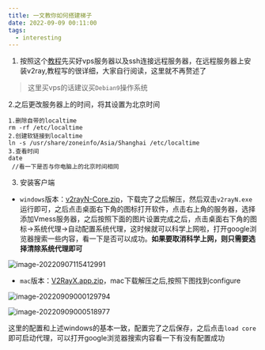 ```yaml
---
title: 一文教你如何搭建梯子
date: 2022-09-09 00:11:00
tags:
  - interesting
---
```


1. 按照这个[教程](https://github.com/xiaoming2028/FreePAC)先买好vps服务器以及ssh连接远程服务器，在远程服务器上安装v2ray,教程写的很详细，大家自行阅读，这里就不再赘述了

> 这里买vps的话建议买`Debian9`操作系统

<!-- more -->
2.之后更改服务器上的时间，将其设置为北京时间

```shell
1.删除自带的localtime
rm -rf /etc/localtime
2.创建软链接到localtime
ln -s /usr/share/zoneinfo/Asia/Shanghai /etc/localtime
3.查看时间 
date
 //看一下是否与你电脑上的北京时间相同
```
3.  安装客户端

   - `windows`版本：[v2rayN-Core.zip](https://github.com/2dust/v2rayN/releases/download/5.34/v2rayN-Core.zip)，下载完了之后解压，然后双击`v2rayN.exe`运行即可，之后点击桌面右下角的图标打开软件，点击右上角的服务器，选择添加Vmess服务器，之后按照下面的图片设置完成之后，点击桌面右下角的图标->系统代理->自动配置系统代理，这时候就可以科学上网啦，打开google浏览器搜索一些内容，看一下是否可以成功。**如果要取消科学上网，则只需要选择清除系统代理即可**

   ![image-20220907115412991](https://leftover-md.oss-cn-guangzhou.aliyuncs.com/img-md/image-20220907115412991.png)
   
   
   - `mac`版本：[V2RayX.app.zip](https://github.com/Cenmrev/V2RayX/releases/download/v1.5.1/V2RayX.app.zip)，mac下载解压之后,按照下图找到configure

![image-20220909000129794](https://leftover-md.oss-cn-guangzhou.aliyuncs.com/img-md/202209090001834.png)

![image-20220909000518977](https://leftover-md.oss-cn-guangzhou.aliyuncs.com/img-md/202209090005003.png)

这里的配置和上述windows的基本一致，配置完了之后保存，之后点击`load core`即可启动代理，可以打开google浏览器搜索内容看一下有没有配置成功

